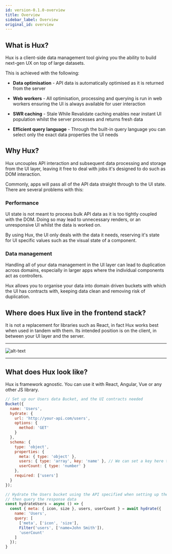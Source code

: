 ```yaml
---
id: version-0.1.0-overview
title: Overview
sidebar_label: Overview
original_id: overview
---
```


## What is Hux?

Hux is a client-side data management tool giving you the ability to build next-gen UX on top of large datasets.

This is achieved with the following:

- **Data optimisation** - API data is automatically optimised as it is returned from the server

- **Web workers** - All optimisation, processing and querying is run in web workers ensuring the UI is always available for user interaction

- **SWR caching** - Stale While Revalidate caching enables near instant UI population whilst the server processes and returns fresh data

- **Efficient query language** - Through the built-in query language you can select only the exact data properties the UI needs

## Why Hux?

Hux uncouples API interaction and subsequent data processing and storage from the UI layer, leaving it free to deal with jobs it's designed to do such as DOM interaction.

Commonly, apps will pass all of the API data straight through to the UI state. There are several problems with this:

### Performance

UI state is not meant to process bulk API data as it is too tightly coupled with the DOM. Doing so may lead to unnecessary renders, or an unresponsive UI whilst the data is worked on.

By using Hux, the UI only deals with the data it needs, reserving it's state for UI specific values such as the visual state of a component.

### Data management 

Handling all of your data management in the UI layer can lead to duplication across domains, especially in larger apps where the individual components act as controllers.

Hux allows you to organise your data into domain driven buckets with which the UI has contracts with, keeping data clean and removing risk of duplication.

## Where does Hux live in the frontend stack?

It is not a replacement for libraries such as React, in fact Hux works best when used in tandem with them. Its intended position is on the client, in between your UI layer and the server.

--- 

![alt-text](assets/hux-flow.svg)

---

## What does Hux look like?

Hux is framework agnostic. You can use it with React, Angular, Vue or any other JS library.

```js
// Set up our Users data Bucket, and the UI contracts needed
Bucket({
  name: 'Users',
  hydrate: {
    url: 'http://your-api.com/users',
    options: {
      method: 'GET'
    }
  },
  schema: {
    type: 'object',
    properties: {
      meta: { type: 'object' },
      users: { type: 'array', key: 'name' }, // We can set a key here to enhance query performance
      userCount: { type: 'number' }
    },
    required: ['users']
  }
});

// Hydrate the Users bucket using the API specified when setting up the Bucket,
// then query the response data
const hydrateUsers = async () => {
  const { meta: { icon, size }, users, userCount } = await hydrate({
    name: 'Users',
    query: [
      ['meta', ['icon', 'size'],
      Filter('users', ['name=John Smith']),
      'userCount'
    ]
  });
}
```
